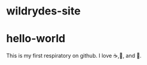 # wildrydes-site


# hello-world
This is my first respiratory on github.
I love :coffee:,:pizza:, and :icecream:.
